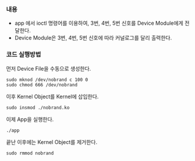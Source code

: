 ### 내용
- app 에서 ioctl 명령어를 이용하여, 3번, 4번, 5번 신호를 Device Module에게 전달한다.
- Device Module은 3번, 4번, 5번 신호에 따라 커널로그를 달리 출력한다.

### 코드 실행방법
먼저 Device File을 수동으로 생성한다.
```
sudo mknod /dev/nobrand c 100 0
sudo chmod 666 /dev/nobrand
```

이후 Kernel Object를 Kernel에 삽입한다.
```
sudo insmod ./nobrand.ko
```

이제 App을 실행한다.
```
./app
```

끝난 이후에는 Kernel Object를 제거한다.
```
sudo rmmod nobrand
```
